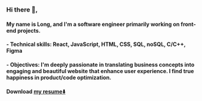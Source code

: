 ### Hi there 👋, 
#### My name is Long, and I'm a software engineer primarily working on front-end projects. 
#### - __Technical skills__: React, JavaScript, HTML, CSS, SQL, noSQL, C/C++, Figma
#### - __Objectives__:       I'm deeply passionate in translating business concepts into engaging and beautiful website that enhance user experience. I find true happiness in product/code optimization.  

#### Download [my resume⬇️](https://github.com/pickordian/pickordian/files/14584301/LongTran_Resume.pdf)
